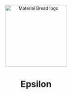 <p align="center">
    <img width="200" src="https://github.com/user-attachments/assets/f63f688f-5cd5-47a0-80ce-0a3ae24ca008" alt="Material Bread logo">
</p>
<h1 align="center">
  Epsilon
</h1>

